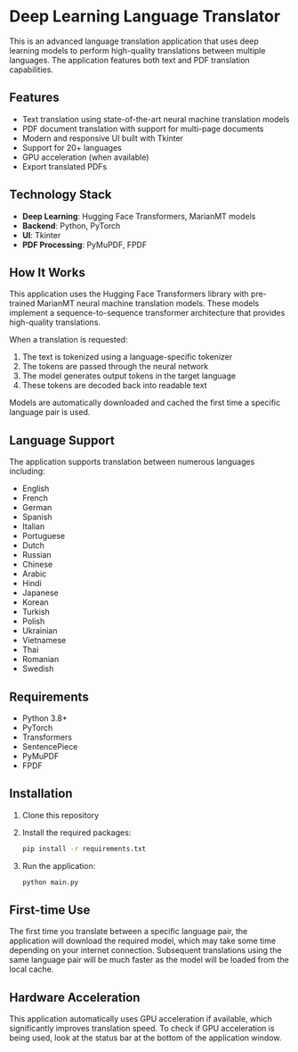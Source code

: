 # Deep Learning Language Translator

This is an advanced language translation application that uses deep learning models to perform high-quality translations between multiple languages. The application features both text and PDF translation capabilities.

## Features

- Text translation using state-of-the-art neural machine translation models
- PDF document translation with support for multi-page documents
- Modern and responsive UI built with Tkinter
- Support for 20+ languages
- GPU acceleration (when available)
- Export translated PDFs

## Technology Stack

- **Deep Learning**: Hugging Face Transformers, MarianMT models
- **Backend**: Python, PyTorch
- **UI**: Tkinter
- **PDF Processing**: PyMuPDF, FPDF

## How It Works

This application uses the Hugging Face Transformers library with pre-trained MarianMT neural machine translation models. These models implement a sequence-to-sequence transformer architecture that provides high-quality translations.

When a translation is requested:

1. The text is tokenized using a language-specific tokenizer
2. The tokens are passed through the neural network
3. The model generates output tokens in the target language
4. These tokens are decoded back into readable text

Models are automatically downloaded and cached the first time a specific language pair is used.

## Language Support

The application supports translation between numerous languages including:

- English
- French
- German
- Spanish
- Italian
- Portuguese
- Dutch
- Russian
- Chinese
- Arabic
- Hindi
- Japanese
- Korean
- Turkish
- Polish
- Ukrainian
- Vietnamese
- Thai
- Romanian
- Swedish

## Requirements

- Python 3.8+
- PyTorch
- Transformers
- SentencePiece
- PyMuPDF
- FPDF

## Installation

1. Clone this repository
2. Install the required packages:

   ```bash
   pip install -r requirements.txt
   ```

3. Run the application:

   ```bash
   python main.py
   ```

## First-time Use

The first time you translate between a specific language pair, the application will download the required model, which may take some time depending on your internet connection. Subsequent translations using the same language pair will be much faster as the model will be loaded from the local cache.

## Hardware Acceleration

This application automatically uses GPU acceleration if available, which significantly improves translation speed. To check if GPU acceleration is being used, look at the status bar at the bottom of the application window.
